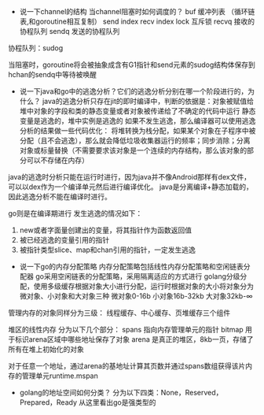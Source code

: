 - 说一下channel的结构 当channel阻塞时如何调度的？
buf 缓冲列表 （循环链表,和goroutine相互复制）
send index
recv index
lock 互斥锁
recvq 接收的协程队列
sendq 发送的协程队列

协程队列：sudog

当阻塞时，goroutine将会被抽象成含有G1指针和send元素的sudog结构体保存到hchan的sendq中等待被唤醒


- 说一下java和go中的逃逸分析？它们的逃逸分析分别在哪一个阶段进行的，为什么？
java的逃逸分析只存在jit的即时编译中，判断的依据是：对象被赋值给堆中对象的字段和类的静态变量或者对象被传递给了不确定的代码中运行
静态变量是逃逸的，堆中实例是逃逸的
如果不发生逃逸，那么编译器可以使用逃逸分析的结果做一些代码优化：
将堆转换为栈分配，如果某个对象在子程序中被分配（且不会逃逸），那么就会降低垃圾收集器运行的频率；同步消除；分离对象或标量替换（不需要要求该对象是一个连续的内存结构，那么该对象的部分可以不存储在内存）

java的逃逸时分析只能在运行时进行，因为java并不像Android那样有dex文件，可以以dex作为一个编译单元然后进行编译优化。
java是分离编译+静态加载的，因此逃逸分析不能在编译时进行。

go则是在编译期进行
发生逃逸的情况如下：
1. new或者字面量创建出的变量，将其指针作为函数返回值
2. 被已经逃逸的变量引用的指针
3. 被指针类型slice、map和chan引用的指针，一定发生逃逸

- 说一下go的内存分配策略
内存分配策略包括线性内存分配策略和空闲链表分配器
go采用空闲链表的分配策略，采用隔离适应的方式进行
golang分级分配，使用多级缓存根据对象大小进行分配，运行时根据对象的大小将对象分为微对象、小对象和大对象三种
微对象0-16b
小对象16b-32kb
大对象32kb-∞

管理内存的对象同样分为三级：
线程缓存、中心缓存、页堆缓存三个组件

堆区的线性内存 分为以下几个部分：
spans 指向内存管理单元的指针
bitmap 用于标识arena区域中哪些地址保存了对象
arena 是真正的堆区，8kb一页，存储了所有在堆上初始化的对象

对于任意一个地址，通过arena的基地址计算其页数并通过spans数组获得该片内存的管理单元runtime.mspan

- golang的地址空间如何分类？
分为以下四类：None，Reserved，Prepared，Ready
从这里看出go是强类型的



